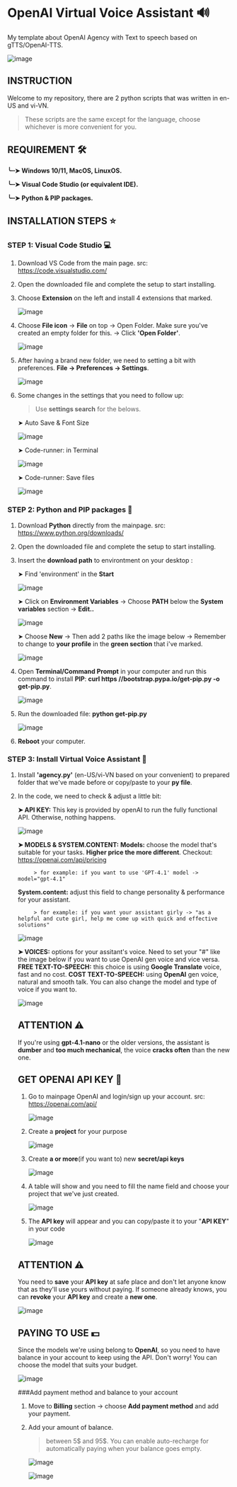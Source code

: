 # OpenAI Virtual Voice Assistant 🔊
My template about OpenAI Agency with Text to speech based on gTTS/OpenAI-TTS.

![image](https://github.com/user-attachments/assets/c1710208-d6b3-4add-bcf1-24cc749222cb)


## INSTRUCTION 
Welcome to my repository, there are 2 python scripts that was written in en-US and vi-VN.
 > These scripts are the same except for the language, choose whichever is more convenient for you.

## REQUIREMENT 🛠️
 **╰┈➤ Windows 10/11, MacOS, LinuxOS.**

 **╰┈➤ Visual Code Studio (or equivalent IDE).**

 **╰┈➤ Python & PIP packages.**

## INSTALLATION STEPS ⭐
### STEP 1: Visual Code Studio 💻
  1. Download VS Code from the main page. src: https://code.visualstudio.com/
  2. Open the downloaded file and complete the setup to start installing.
  3. Choose **Extension** on the left and install 4 extensions that marked.
     
     ![image](https://github.com/user-attachments/assets/4d321ed2-61f0-4d17-bb27-79c4d56c8522)

  4. Choose **File icon** -> **File** on top -> Open Folder. Make sure you've created an empty folder for this. -> Click **'Open Folder'**.
     
     ![image](https://github.com/user-attachments/assets/7605dfeb-7d10-40ea-96b3-b68570a2ef6d)

  5. After having a brand new folder, we need to setting a bit with preferences. **File -> Preferences -> Settings**.

     ![image](https://github.com/user-attachments/assets/c81d7a8d-7420-49f9-bc83-3b2d45f9c87e)

  6. Some changes in the settings that you need to follow up:
     > Use **settings search** for the belows.
     
     ➤ Auto Save & Font Size
     
      ![image](https://github.com/user-attachments/assets/ed71a4ae-3b76-40dd-94c6-ed9d8641a3ce)

     ➤ Code-runner: in Terminal
     
      ![image](https://github.com/user-attachments/assets/cdd8c2a1-ba74-43ab-8d25-eaab1fa3ec74)

     ➤ Code-runner: Save files
     
      ![image](https://github.com/user-attachments/assets/abef777d-456b-45b5-9a7c-92ea925aa2ce)




### STEP 2: Python and PIP packages 🐍
  1. Download **Python** directly from the mainpage. src: https://www.python.org/downloads/
  2. Open the downloaded file and complete the setup to start installing.
  3. Insert the **download path** to environtment on your desktop :
     
     ➤ Find 'environment' in the **Start**

      ![image](https://github.com/user-attachments/assets/1f597da8-b738-45ac-969a-f0fe2ea6ae33)

     ➤ Click on **Environment Variables** -> Choose **PATH** below the **System variables** section -> **Edit..**
          
      ![image](https://github.com/user-attachments/assets/42059b06-7344-4699-bafa-1ddb378a1163)

     ➤ Choose **New** -> Then add 2 paths like the image below -> Remember to change to **your profile** in the **green section** that i've marked.

      ![image](https://github.com/user-attachments/assets/9a8ea0f8-3b67-47fc-8723-08fe12d3e603)

     
  4. Open **Terminal/Command Prompt** in your computer and run this command to install **PIP**: **curl https //bootstrap.pypa.io/get-pip.py -o get-pip.py**.

      ![image](https://github.com/user-attachments/assets/338720b9-3cbe-4222-b053-3eae7847cd85)

  5. Run the downloaded file: **python get-pip.py**

      ![image](https://github.com/user-attachments/assets/f79d8b05-641f-4980-8d5f-64b739042e64)

  6. **Reboot** your computer.




### STEP 3: Install Virtual Voice Assistant 🤖
  1. Install **'agency.py'** (en-US/vi-VN based on your convenient) to prepared folder that we've made before or copy/paste to your **py file**.
  2. In the code, we need to check & adjust a little bit:

     **➤ API KEY:** This key is provided by openAI to run the fully functional API. Otherwise, nothing happens.
     
      ![image](https://github.com/user-attachments/assets/2c4d61b9-2f95-41b9-8dc1-bbd0d51374de)

     **➤ MODELS & SYSTEM.CONTENT:**
       **Models:** choose the model that's suitable for your tasks. **Higher price the more different**. Checkout: https://openai.com/api/pricing
         
              > for example: if you want to use 'GPT-4.1' model -> model="gpt-4.1"
     
       **System.content:** adjust this field to change personality & performance for your assistant.
     
              > for example: if you want your assistant girly -> "as a helpful and cute girl, help me come up with quick and effective solutions"

      ![image](https://github.com/user-attachments/assets/ee1b7af3-a962-4746-8720-bdcb3268d227)

     **➤ VOICES:** options for your assitant's voice. Need to set your "#" like the image below if you want to use OpenAI gen voice and vice versa. 
          **FREE TEXT-TO-SPEECH:** this choice is using **Google Translate** voice, fast and no cost.
          **COST TEXT-TO-SPEECH:** using **OpenAI** gen voice, natural and smooth talk. You can also change the model and type of voice if you want to.
    

      ![image](https://github.com/user-attachments/assets/95f59554-c7bc-493e-b4ef-9fa4c62e8d13)

     ## ATTENTION ⚠️
     If you're using **gpt-4.1-nano** or the older versions, the assistant is **dumber** and **too much mechanical**, the voice **cracks often** than the new one.

     ## GET OPENAI API KEY 🔑
     1. Go to mainpage OpenAI and login/sign up your account. src: https://openai.com/api/
    
        ![image](https://github.com/user-attachments/assets/ec93ab29-31c5-4626-9a74-669a3b1cbeec)

     2. Create a **project** for your purpose
    
        ![image](https://github.com/user-attachments/assets/ff514af3-c2cd-4049-bc79-aa8644adfe44)
        
     3. Create **a or more**(if you want to) new **secret/api keys**

        ![image](https://github.com/user-attachments/assets/1fefef63-2d8a-47bd-b568-a8eb064b660d)

     4. A table will show and you need to fill the name field and choose your project that we've just created.
    
        ![image](https://github.com/user-attachments/assets/3a36fca1-d850-404d-9f16-25664c22890a)

     5. The **API key** will appear and you can copy/paste it to your "**API KEY**" in your code
    
        ![image](https://github.com/user-attachments/assets/34e27839-c527-475e-9915-fed8650822a1)

     ## ATTENTION ⚠️
     You need to **save** your **API key** at safe place and don't let anyone know that as they'll use yours without paying.
     If someone already knows, you can **revoke** your **API key** and create a **new one**.

       ![image](https://github.com/user-attachments/assets/5f506f47-a1b2-4071-9a8b-6b30e3d5add7)

     ## PAYING TO USE 💵
     Since the models we're using belong to **OpenAI**, so you need to have balance in your account to keep using the API.
     Don't worry! You can choose the model that suits your budget.

       ![image](https://github.com/user-attachments/assets/415b2857-0a36-4e27-9f1c-58ed56b86272)

     ###Add payment method and balance to your account
     1. Move to **Billing** section -> choose **Add payment method** and add your payment.
     2. Add your amount of balance.
        > between 5$ and 95$. You can enable auto-recharge for automatically paying when your balance goes empty.
    
        ![image](https://github.com/user-attachments/assets/61e3b35a-87c0-493d-8711-b239bffd7df5)

        ![image](https://github.com/user-attachments/assets/e203a60d-7ddd-4158-8516-4a90349f3644)






     



